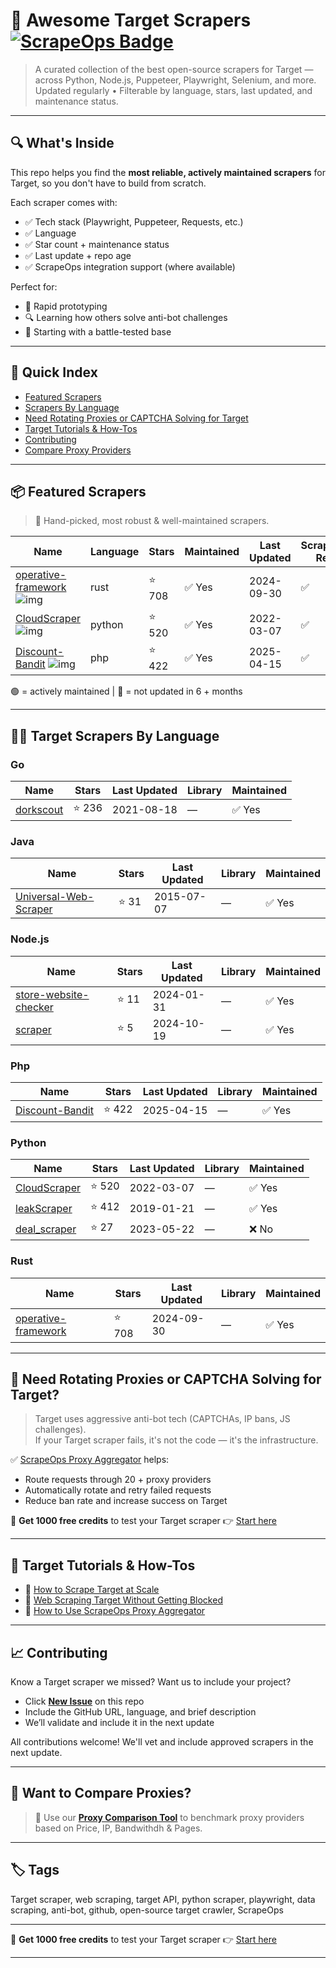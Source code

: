 # 🛒 Awesome Target Scrapers [![ScrapeOps Badge](https://img.shields.io/badge/powered_by-ScrapeOps-blue)](https://scrapeops.io)

> A curated collection of the best open-source scrapers for Target — across Python, Node.js, Puppeteer, Playwright, Selenium, and more.  
> Updated regularly • Filterable by language, stars, last updated, and maintenance status.

---

## 🔍 What's Inside
This repo helps you find the **most reliable, actively maintained scrapers** for Target, so you don't have to build from scratch.  

Each scraper comes with:

- ✅ Tech stack (Playwright, Puppeteer, Requests, etc.)
- ✅ Language
- ✅ Star count + maintenance status
- ✅ Last update + repo age
- ✅ ScrapeOps integration support (where available)

Perfect for:  
- 🧪 Rapid prototyping  
- 🔍 Learning how others solve anti-bot challenges  
- 🚀 Starting with a battle-tested base

---

## 📑 Quick Index
- [Featured Scrapers](#featured-target-scrapers)
- [Scrapers By Language](#target-scrapers-by-language)
- [Need Rotating Proxies or CAPTCHA Solving for Target](#rotating-proxies-or-captcha-solving-for-target)
- [Target Tutorials & How-Tos](#target-tutorials)
- [Contributing](#contributing)
- [Compare Proxy Providers](#compare-proxies)

---

## 📦 Featured Scrapers <a id="featured-target-scrapers"></a>
> 🏅 Hand-picked, most robust & well-maintained scrapers.

| Name | Language | Stars | Maintained | Last Updated | ScrapeOps-Ready |
|------|----------|-------|------------|--------------|-----------------|
| [operative-framework](https://github.com/graniet/operative-framework) ![img](https://github.com/graniet.png?size=20) | rust | ⭐ 708 | ✅ Yes | 2024-09-30 | ✅ |
| [CloudScraper](https://github.com/jordanpotti/CloudScraper) ![img](https://github.com/jordanpotti.png?size=20) | python | ⭐ 520 | ✅ Yes | 2022-03-07 | ✅ |
| [Discount-Bandit](https://github.com/Cybrarist/Discount-Bandit) ![img](https://github.com/Cybrarist.png?size=20) | php | ⭐ 422 | ✅ Yes | 2025-04-15 | ✅ |

🟢 = actively maintained \| 🔴 = not updated in 6 + months

---

## 🧑‍💻 Target Scrapers By Language <a id="target-scrapers-by-language"></a>

### Go
| Name | Stars | Last Updated | Library | Maintained |
|------|-------|--------------|---------|------------|
| [dorkscout](https://github.com/R4yGM/dorkscout) | ⭐ 236 | 2021-08-18 | — | ✅ Yes |


### Java
| Name | Stars | Last Updated | Library | Maintained |
|------|-------|--------------|---------|------------|
| [Universal-Web-Scraper](https://github.com/miguelangelo78/Universal-Web-Scraper) | ⭐ 31 | 2015-07-07 | — | ✅ Yes |


### Node.js
| Name | Stars | Last Updated | Library | Maintained |
|------|-------|--------------|---------|------------|
| [store-website-checker](https://github.com/apify-projects/store-website-checker) | ⭐ 11 | 2024-01-31 | — | ✅ Yes |
| [scraper](https://github.com/Chmod351/scraper) | ⭐ 5 | 2024-10-19 | — | ✅ Yes |


### Php
| Name | Stars | Last Updated | Library | Maintained |
|------|-------|--------------|---------|------------|
| [Discount-Bandit](https://github.com/Cybrarist/Discount-Bandit) | ⭐ 422 | 2025-04-15 | — | ✅ Yes |


### Python
| Name | Stars | Last Updated | Library | Maintained |
|------|-------|--------------|---------|------------|
| [CloudScraper](https://github.com/jordanpotti/CloudScraper) | ⭐ 520 | 2022-03-07 | — | ✅ Yes |
| [leakScraper](https://github.com/Acceis/leakScraper) | ⭐ 412 | 2019-01-21 | — | ✅ Yes |
| [deal_scraper](https://github.com/WillNye/deal_scraper) | ⭐ 27 | 2023-05-22 | — | ❌ No |


### Rust
| Name | Stars | Last Updated | Library | Maintained |
|------|-------|--------------|---------|------------|
| [operative-framework](https://github.com/graniet/operative-framework) | ⭐ 708 | 2024-09-30 | — | ✅ Yes |

---

## 🔐 Need Rotating Proxies or CAPTCHA Solving for Target?<a id="rotating-proxies-or-captcha-solving-for-target"></a>

> Target uses aggressive anti-bot tech (CAPTCHAs, IP bans, JS challenges).  
> If your Target scraper fails, it's not the code — it's the infrastructure.

✅ [ScrapeOps Proxy Aggregator](https://scrapeops.io/proxy-aggregator/) helps:  
- Route requests through 20 + proxy providers  
- Automatically rotate and retry failed requests  
- Reduce ban rate and increase success on Target

🎁 **Get 1000 free credits** to test your Target scraper 👉 [Start here](https://scrapeops.io)

---

## 🧠 Target Tutorials & How-Tos<a id="target-tutorials"></a>
- 📘 [How to Scrape Target at Scale](https://scrapeops.io/web-scraping-playbook/how-to-scrape-target/)
- 🔐 [Web Scraping Target Without Getting Blocked](https://scrapeops.io/web-scraping-playbook/web-scraping-without-getting-blocked/)
- 🧪 [How to Use ScrapeOps Proxy Aggregator](https://scrapeops.io/docs/web-scraping-proxy-api-aggregator/quickstart/)

---

## 📈 Contributing<a id="contributing"></a>

Know a Target scraper we missed? Want us to include your project?

- Click **[New Issue](../../issues/new)** on this repo
- Include the GitHub URL, language, and brief description
- We’ll validate and include it in the next update

All contributions welcome! We'll vet and include approved scrapers in the next update.

---

## 📣 Want to Compare Proxies?<a id="compare-proxies"></a>

> 📰 Use our [**Proxy Comparison Tool**](https://scrapeops.io/proxy-providers/comparison/) to benchmark proxy providers based on Price, IP, Bandwithdh & Pages.

---

## 🏷 Tags
Target scraper, web scraping, target API, python scraper, playwright, data scraping, anti-bot, github, open-source target crawler, ScrapeOps


---

🎁 **Get 1000 free credits** to test your Target scraper 👉 [Start here](https://scrapeops.io)

---